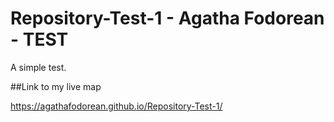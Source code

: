 # Repository-Test-1 - Agatha Fodorean - TEST

A simple test.

##Link to my live map

https://agathafodorean.github.io/Repository-Test-1/
